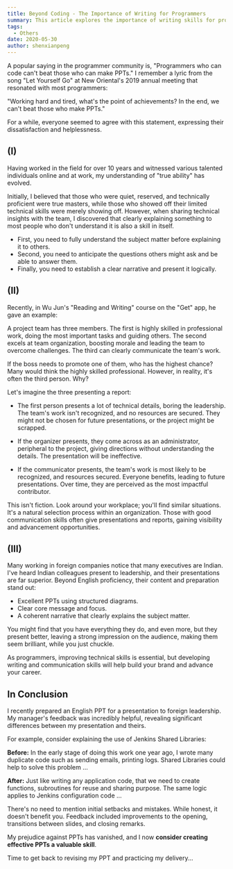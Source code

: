 ```yaml
---
title: Beyond Coding - The Importance of Writing for Programmers
summary: This article explores the importance of writing skills for programmers, highlighting the role of communication and expression in career advancement, and sharing personal experiences and insights on writing.
tags:
  - Others
date: 2020-05-30
author: shenxianpeng
---
```


A popular saying in the programmer community is, "Programmers who can code can't beat those who can make PPTs."  I remember a lyric from the song "Let Yourself Go" at New Oriental's 2019 annual meeting that resonated with most programmers:

"Working hard and tired, what's the point of achievements? In the end, we can't beat those who make PPTs."

For a while, everyone seemed to agree with this statement, expressing their dissatisfaction and helplessness.


## (I)

Having worked in the field for over 10 years and witnessed various talented individuals online and at work, my understanding of "true ability" has evolved.

Initially, I believed that those who were quiet, reserved, and technically proficient were true masters, while those who showed off their limited technical skills were merely showing off. However, when sharing technical insights with the team, I discovered that clearly explaining something to most people who don't understand it is also a skill in itself.

* First, you need to fully understand the subject matter before explaining it to others.
* Second, you need to anticipate the questions others might ask and be able to answer them.
* Finally, you need to establish a clear narrative and present it logically.


## (II)

Recently, in Wu Jun's "Reading and Writing" course on the "Get" app, he gave an example:

A project team has three members. The first is highly skilled in professional work, doing the most important tasks and guiding others. The second excels at team organization, boosting morale and leading the team to overcome challenges. The third can clearly communicate the team's work.

If the boss needs to promote one of them, who has the highest chance?  Many would think the highly skilled professional. However, in reality, it's often the third person. Why?

Let's imagine the three presenting a report:

* The first person presents a lot of technical details, boring the leadership.  The team's work isn't recognized, and no resources are secured.  They might not be chosen for future presentations, or the project might be scrapped.

* If the organizer presents, they come across as an administrator, peripheral to the project, giving directions without understanding the details. The presentation will be ineffective.

* If the communicator presents, the team's work is most likely to be recognized, and resources secured. Everyone benefits, leading to future presentations. Over time, they are perceived as the most impactful contributor.

This isn't fiction. Look around your workplace; you'll find similar situations.  It's a natural selection process within an organization.  Those with good communication skills often give presentations and reports, gaining visibility and advancement opportunities.


## (III)

Many working in foreign companies notice that many executives are Indian. I've heard Indian colleagues present to leadership, and their presentations are far superior.  Beyond English proficiency, their content and preparation stand out:

* Excellent PPTs using structured diagrams.
* Clear core message and focus.
* A coherent narrative that clearly explains the subject matter.

You might find that you have everything they do, and even more, but they present better, leaving a strong impression on the audience, making them seem brilliant, while you just chuckle.

As programmers, improving technical skills is essential, but developing writing and communication skills will help build your brand and advance your career.


## In Conclusion

I recently prepared an English PPT for a presentation to foreign leadership. My manager's feedback was incredibly helpful, revealing significant differences between my presentation and theirs.

For example, consider explaining the use of Jenkins Shared Libraries:

**Before:** In the early stage of doing this work one year ago, I wrote many duplicate code such as sending emails, printing logs. Shared Libraries could help to solve this problem ...

**After:** Just like writing any application code, that we need to create functions, subroutines for reuse and sharing purpose. The same logic applies to Jenkins configuration code ...

There's no need to mention initial setbacks and mistakes. While honest, it doesn't benefit you. Feedback included improvements to the opening, transitions between slides, and closing remarks.

My prejudice against PPTs has vanished, and I now **consider creating effective PPTs a valuable skill**.

Time to get back to revising my PPT and practicing my delivery...
